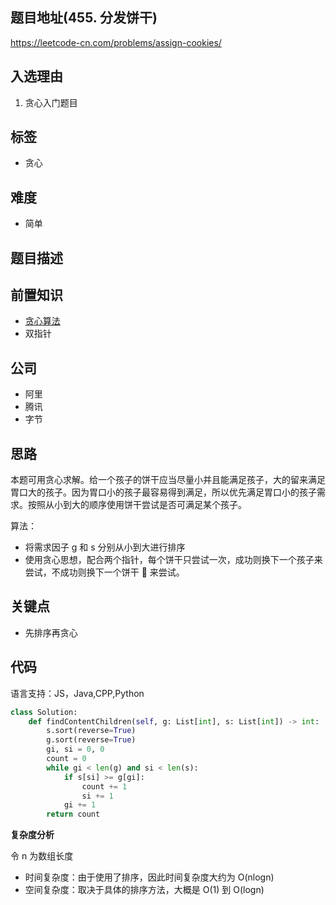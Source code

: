 ## 题目地址(455. 分发饼干)

https://leetcode-cn.com/problems/assign-cookies/

## 入选理由

1. 贪心入门题目

## 标签

- 贪心

## 难度

- 简单

## 题目描述

## 前置知识

- [贪心算法](https://github.com/azl397985856/leetcode/blob/master/thinkings/greedy.md)
- 双指针

## 公司

- 阿里
- 腾讯
- 字节

## 思路

本题可用贪心求解。给一个孩子的饼干应当尽量小并且能满足孩子，大的留来满足胃口大的孩子。因为胃口小的孩子最容易得到满足，所以优先满足胃口小的孩子需求。按照从小到大的顺序使用饼干尝试是否可满足某个孩子。

算法：

- 将需求因子 g 和 s 分别从小到大进行排序
- 使用贪心思想，配合两个指针，每个饼干只尝试一次，成功则换下一个孩子来尝试，不成功则换下一个饼干 🍪 来尝试。

## 关键点

- 先排序再贪心

## 代码

语言支持：JS，Java,CPP,Python

```python
class Solution:
    def findContentChildren(self, g: List[int], s: List[int]) -> int:
        s.sort(reverse=True)
        g.sort(reverse=True)
        gi, si = 0, 0
        count = 0
        while gi < len(g) and si < len(s):
            if s[si] >= g[gi]:
                count += 1
                si += 1
            gi += 1
        return count
```

**复杂度分析**

令 n 为数组长度

- 时间复杂度：由于使用了排序，因此时间复杂度大约为 O(nlogn)
- 空间复杂度：取决于具体的排序方法，大概是 O(1) 到 O(logn)
